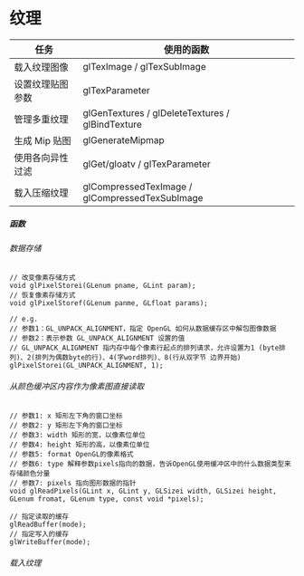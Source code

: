 # 纹理

| 任务             | 使用的函数                                       |
| ---------------- | ------------------------------------------------ |
| 载入纹理图像     | glTexImage / glTexSubImage                       |
| 设置纹理贴图参数 | glTexParameter                                   |
| 管理多重纹理     | glGenTextures / glDeleteTextures / glBindTexture |
| 生成 Mip 贴图    | glGenerateMipmap                                 |
| 使用各向异性过滤 | glGet/gloatv / glTexParameter                    |
| 载入压缩纹理     | glCompressedTexImage / glCompressedTexSubImage   |

##### 函数

###### 数据存储

```objc
// 改变像素存储方式
void glPixelStorei(GLenum pname, GLint param);
// 恢复像素存储方式
void glPixelStoref(GLenum panme, GLfloat params);

// e.g.
// 参数1：GL_UNPACK_ALIGNMENT，指定 OpenGL 如何从数据缓存区中解包图像数据
// 参数2：表示参数 GL_UNPACK_ALIGNMENT 设置的值
// GL_UNPACK_ALIGNMENT 指内存中每个像素⾏起点的排列请求，允许设置为1 (byte排列)、2(排列为偶数byte的行)、4(字word排列)、8(⾏从双字节 边界开始)
glPixelStorei(GL_UNPACK_ALIGNMENT, 1);
```

###### 从颜色缓冲区内容作为像素图直接读取

```objc
// 参数1: x 矩形左下角的窗口坐标
// 参数2: y 矩形左下角的窗口坐标
// 参数3: width 矩形的宽，以像素位单位
// 参数4: height 矩形的高，以像素位单位
// 参数5: format OpenGL的像素格式
// 参数6: type 解释参数pixels指向的数据，告诉OpenGL使用缓冲区中的什么数据类型来存储颜色分量
// 参数7: pixels 指向图形数据的指针
void glReadPixels(GLint x, GLint y, GLSizei width, GLSizei height, GLenum fromat, GLenum type, const void *pixels);

// 指定读取的缓存
glReadBuffer(mode);
// 指定写入的缓存
glWriteBuffer(mode);
```

###### 载入纹理

```objc

```











